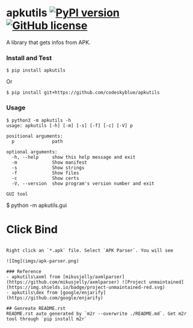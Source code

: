 # apkutils [![PyPI version](https://badge.fury.io/py/apkutils.svg)](https://badge.fury.io/py/apkutils) [![GitHub license](https://img.shields.io/github/license/mikusjelly/apkutils.svg)](https://github.com/mikusjelly/apkutils/blob/master/LICENSE)


A library that gets infos from APK.

### Install and Test

```
$ pip install apkutils
```

Or

```
$ pip install git+https://github.com/codeskyblue/apkutils
```

### Usage

```
$ python3 -m apkutils -h
usage: apkutils [-h] [-m] [-s] [-f] [-c] [-V] p

positional arguments:
  p              path

optional arguments:
  -h, --help     show this help message and exit
  -m             Show manifest
  -s             Show strings
  -f             Show files
  -c             Show certs
  -V, --version  show program's version number and exit

GUI tool

```
$ python -m apkutils.gui
# Click Bind
```

Right click an `*.apk` file. Select `APK Parser`. You will see

![Img](imgs/apk-parser.png)

### Reference
- apkutils\axml from [mikusjelly/axmlparser](https://github.com/mikusjelly/axmlparser) ![Project unmaintained](https://img.shields.io/badge/project-unmaintained-red.svg)
- apkutils\dex from [google/enjarify](https://github.com/google/enjarify)

## Genreate README.rst
README.rst auto generated by `m2r --overwrite ./README.md`. Get m2r tool through `pip install m2r`